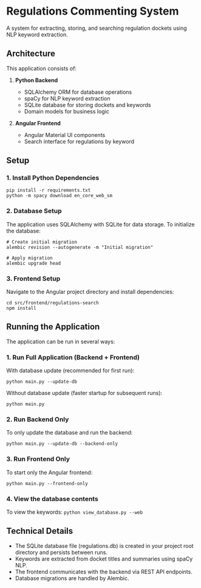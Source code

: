 # Regulations Commenting System

A system for extracting, storing, and searching regulation dockets using NLP keyword extraction.

## Architecture

This application consists of:

1. **Python Backend**
   - SQLAlchemy ORM for database operations
   - spaCy for NLP keyword extraction
   - SQLite database for storing dockets and keywords
   - Domain models for business logic

2. **Angular Frontend**
   - Angular Material UI components
   - Search interface for regulations by keyword

## Setup

### 1. Install Python Dependencies
```
pip install -r requirements.txt
python -m spacy download en_core_web_sm
```

### 2. Database Setup
The application uses SQLAlchemy with SQLite for data storage. To initialize the database:

```
# Create initial migration
alembic revision --autogenerate -m "Initial migration"

# Apply migration
alembic upgrade head
```

### 3. Frontend Setup
Navigate to the Angular project directory and install dependencies:

```
cd src/frontend/regulations-search
npm install
```

## Running the Application

The application can be run in several ways:

### 1. Run Full Application (Backend + Frontend)

With database update (recommended for first run):
```
python main.py --update-db
```

Without database update (faster startup for subsequent runs):
```
python main.py
```

### 2. Run Backend Only

To only update the database and run the backend:
```
python main.py --update-db --backend-only
```

### 3. Run Frontend Only

To start only the Angular frontend:
```
python main.py --frontend-only
```

### 4. View the database contents

To view the keywords:
`python view_database.py --web`

## Technical Details

- The SQLite database file (regulations.db) is created in your project root directory and persists between runs.
- Keywords are extracted from docket titles and summaries using spaCy NLP.
- The frontend communicates with the backend via REST API endpoints.
- Database migrations are handled by Alembic.